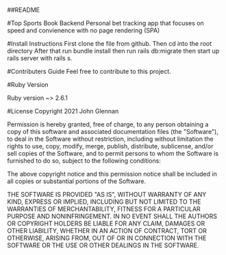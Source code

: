 ##README


#Top Sports Book Backend
Personal bet tracking app that focuses on speed and convienence with no page rendering (SPA)

#Install Instructions
First clone the file from github. Then cd into the root directory After that run bundle install then run rails db:migrate then start up rails server with rails s.

#Contributers Guide
Feel free to contribute to this project.

#Ruby Version

Ruby version ~> 2.6.1

#License
Copyright 2021 John Glennan

Permission is hereby granted, free of charge, to any person obtaining a copy of this software and associated documentation files (the "Software"), to deal in the Software without restriction, including without limitation the rights to use, copy, modify, merge, publish, distribute, sublicense, and/or sell copies of the Software, and to permit persons to whom the Software is furnished to do so, subject to the following conditions:

The above copyright notice and this permission notice shall be included in all copies or substantial portions of the Software.

THE SOFTWARE IS PROVIDED "AS IS", WITHOUT WARRANTY OF ANY KIND, EXPRESS OR IMPLIED, INCLUDING BUT NOT LIMITED TO THE WARRANTIES OF MERCHANTABILITY, FITNESS FOR A PARTICULAR PURPOSE AND NONINFRINGEMENT. IN NO EVENT SHALL THE AUTHORS OR COPYRIGHT HOLDERS BE LIABLE FOR ANY CLAIM, DAMAGES OR OTHER LIABILITY, WHETHER IN AN ACTION OF CONTRACT, TORT OR OTHERWISE, ARISING FROM, OUT OF OR IN CONNECTION WITH THE SOFTWARE OR THE USE OR OTHER DEALINGS IN THE SOFTWARE.
